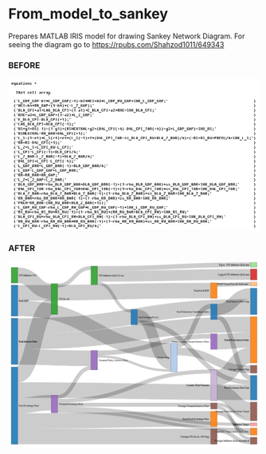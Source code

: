 # From_model_to_sankey
Prepares MATLAB IRIS model for drawing Sankey Network Diagram.
For seeing the diagram go to https://rpubs.com/Shahzod1011/649343

### BEFORE
![Model equations before appying functions](BEFORE3.jpg)

### AFTER
![Diagram after appying functions](Transmission2.jpg)
